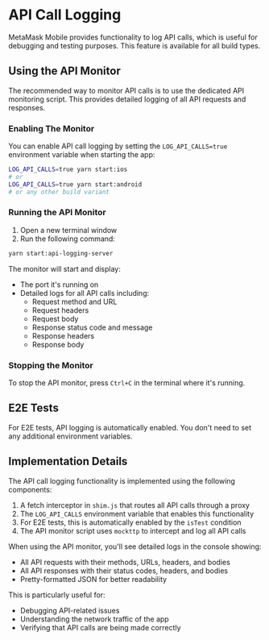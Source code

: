 # API Call Logging

MetaMask Mobile provides functionality to log API calls, which is useful for debugging and testing purposes. This feature is available for all build types.

## Using the API Monitor

The recommended way to monitor API calls is to use the dedicated API monitoring script. This provides detailed logging of all API requests and responses.

### Enabling The Monitor

You can enable API call logging by setting the `LOG_API_CALLS=true` environment variable when starting the app:

```bash
LOG_API_CALLS=true yarn start:ios
# or
LOG_API_CALLS=true yarn start:android
# or any other build variant
```

### Running the API Monitor

1. Open a new terminal window
2. Run the following command:

```bash
yarn start:api-logging-server
```

The monitor will start and display:

- The port it's running on
- Detailed logs for all API calls including:
  - Request method and URL
  - Request headers
  - Request body
  - Response status code and message
  - Response headers
  - Response body

### Stopping the Monitor

To stop the API monitor, press `Ctrl+C` in the terminal where it's running.

## E2E Tests

For E2E tests, API logging is automatically enabled. You don't need to set any additional environment variables.

## Implementation Details

The API call logging functionality is implemented using the following components:

1. A fetch interceptor in `shim.js` that routes all API calls through a proxy
2. The `LOG_API_CALLS` environment variable that enables this functionality
3. For E2E tests, this is automatically enabled by the `isTest` condition
4. The API monitor script uses `mockttp` to intercept and log all API calls

When using the API monitor, you'll see detailed logs in the console showing:

- All API requests with their methods, URLs, headers, and bodies
- All API responses with their status codes, headers, and bodies
- Pretty-formatted JSON for better readability

This is particularly useful for:

- Debugging API-related issues
- Understanding the network traffic of the app
- Verifying that API calls are being made correctly
